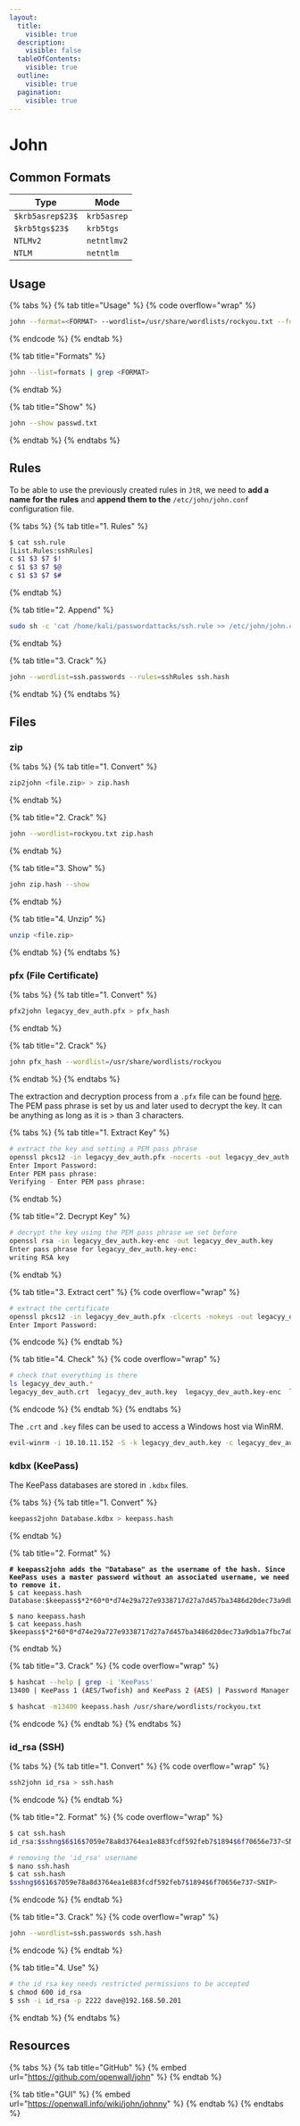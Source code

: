```yaml
---
layout:
  title:
    visible: true
  description:
    visible: false
  tableOfContents:
    visible: true
  outline:
    visible: true
  pagination:
    visible: true
---
```


# John

## Common Formats

| Type             | Mode        |
| ---------------- | ----------- |
| `$krb5asrep$23$` | `krb5asrep` |
| `$krb5tgs$23$`   | `krb5tgs`   |
| `NTLMv2`         | `netntlmv2` |
| `NTLM`           | `netntlm`   |

## Usage

{% tabs %}
{% tab title="Usage" %}
{% code overflow="wrap" %}
```bash
john --format=<FORMAT> --wordlist=/usr/share/wordlists/rockyou.txt --fork=4 hash
```
{% endcode %}
{% endtab %}

{% tab title="Formats" %}
```bash
john --list=formats | grep <FORMAT>
```
{% endtab %}

{% tab title="Show" %}
```bash
john --show passwd.txt
```
{% endtab %}
{% endtabs %}

## Rules

To be able to use the previously created rules in `JtR`, we need to **add a name for the rules** and **append them to the** `/etc/john/john.conf` configuration file.

{% tabs %}
{% tab title="1. Rules" %}
```bash
$ cat ssh.rule
[List.Rules:sshRules]
c $1 $3 $7 $!
c $1 $3 $7 $@
c $1 $3 $7 $#
```
{% endtab %}

{% tab title="2. Append" %}
```bash
sudo sh -c 'cat /home/kali/passwordattacks/ssh.rule >> /etc/john/john.conf'
```


{% endtab %}

{% tab title="3. Crack" %}
```bash
john --wordlist=ssh.passwords --rules=sshRules ssh.hash
```
{% endtab %}
{% endtabs %}

## Files

### zip

{% tabs %}
{% tab title="1. Convert" %}
```bash
zip2john <file.zip> > zip.hash
```
{% endtab %}

{% tab title="2. Crack" %}
```bash
john --wordlist=rockyou.txt zip.hash
```
{% endtab %}

{% tab title="3. Show" %}
```bash
john zip.hash --show
```
{% endtab %}

{% tab title="4. Unzip" %}
```bash
unzip <file.zip>
```
{% endtab %}
{% endtabs %}

### pfx (File Certificate)

{% tabs %}
{% tab title="1. Convert" %}
```bash
pfx2john legacyy_dev_auth.pfx > pfx_hash
```
{% endtab %}

{% tab title="2. Crack" %}
```bash
john pfx_hash --wordlist=/usr/share/wordlists/rockyou
```
{% endtab %}
{% endtabs %}

The extraction and decryption process from a `.pfx` file can be found [here](https://www.ibm.com/docs/en/arl/9.7?topic=certification-extracting-certificate-keys-from-pfx-file). The PEM pass phrase is set by us and later used to decrypt the key. It can be anything as long as it is > than 3 characters.

{% tabs %}
{% tab title="1. Extract Key" %}
```bash
# extract the key and setting a PEM pass phrase
openssl pkcs12 -in legacyy_dev_auth.pfx -nocerts -out legacyy_dev_auth.key-enc
Enter Import Password:
Enter PEM pass phrase:
Verifying - Enter PEM pass phrase:
```
{% endtab %}

{% tab title="2. Decrypt Key" %}
```bash
# decrypt the key using the PEM pass phrase we set before
openssl rsa -in legacyy_dev_auth.key-enc -out legacyy_dev_auth.key
Enter pass phrase for legacyy_dev_auth.key-enc:
writing RSA key
```
{% endtab %}

{% tab title="3. Extract cert" %}
{% code overflow="wrap" %}
```bash
# extract the certificate
openssl pkcs12 -in legacyy_dev_auth.pfx -clcerts -nokeys -out legacyy_dev_auth.crt
Enter Import Password:
```
{% endcode %}
{% endtab %}

{% tab title="4. Check" %}
{% code overflow="wrap" %}
```bash
# check that everything is there
ls legacyy_dev_auth.*
legacyy_dev_auth.crt  legacyy_dev_auth.key  legacyy_dev_auth.key-enc  legacyy_dev_auth.pfx
```
{% endcode %}
{% endtab %}
{% endtabs %}

The `.crt` and `.key` files can be used to access a Windows host via WinRM.

```bash
evil-winrm -i 10.10.11.152 -S -k legacyy_dev_auth.key -c legacyy_dev_auth.crt
```

### kdbx (KeePass)

The KeePass databases are stored in `.kdbx` files.

{% tabs %}
{% tab title="1. Convert" %}
```bash
keepass2john Database.kdbx > keepass.hash
```
{% endtab %}

{% tab title="2. Format" %}
<pre class="language-bash" data-overflow="wrap"><code class="lang-bash"><strong># keepass2john adds the "Database" as the username of the hash. Since KeePass uses a master password without an associated username, we need to remove it.
</strong>$ cat keepass.hash
Database:$keepass$*2*60*0*d74e29a727e9338717d27a7d457ba3486d20dec73a9db1a7fbc7a068c9aec6bd*04b0bfd787898d8dcd4d463ee768e55337ff001ddfac98c961219d942fb0cfba*5273cc73b9584fbd843d1ee309d2ba47*1dcad0a3e50f684510c5ab14e1eecbb63671acae14a77eff9aa319b63d71ddb9*17c3ebc9c4c3535689cb9cb501284203b7c66b0ae2fbf0c2763ee920277496c1

$ nano keepass.hash
$ cat keepass.hash
$keepass$*2*60*0*d74e29a727e9338717d27a7d457ba3486d20dec73a9db1a7fbc7a068c9aec6bd*04b0bfd787898d8dcd4d463ee768e55337ff001ddfac98c961219d942fb0cfba*5273cc73b9584fbd843d1ee309d2ba47*1dcad0a3e50f684510c5ab14e1eecbb63671acae14a77eff9aa319b63d71ddb9*17c3ebc9c4c3535689cb9cb501284203b7c66b0ae2fbf0c2763ee920277496c1
</code></pre>
{% endtab %}

{% tab title="3. Crack" %}
{% code overflow="wrap" %}
```bash
$ hashcat --help | grep -i 'KeePass'
13400 | KeePass 1 (AES/Twofish) and KeePass 2 (AES) | Password Manager

$ hashcat -m13400 keepass.hash /usr/share/wordlists/rockyou.txt
```
{% endcode %}
{% endtab %}
{% endtabs %}

### id\_rsa (SSH)

{% tabs %}
{% tab title="1. Convert" %}
{% code overflow="wrap" %}
```bash
ssh2john id_rsa > ssh.hash
```
{% endcode %}
{% endtab %}

{% tab title="2. Format" %}
{% code overflow="wrap" %}
```bash
$ cat ssh.hash
id_rsa:$sshng$6$16$7059e78a8d3764ea1e883fcdf592feb7$1894$6f70656e737<SNIP>

# removing the 'id_rsa' username
$ nano ssh.hash
$ cat ssh.hash
$sshng$6$16$7059e78a8d3764ea1e883fcdf592feb7$1894$6f70656e737<SNIP>
```
{% endcode %}
{% endtab %}

{% tab title="3. Crack" %}
{% code overflow="wrap" %}
```bash
john --wordlist=ssh.passwords ssh.hash
```
{% endcode %}
{% endtab %}

{% tab title="4. Use" %}
```bash
# the id_rsa key needs restricted permissions to be accepted
$ chmod 600 id_rsa
$ ssh -i id_rsa -p 2222 dave@192.168.50.201
```


{% endtab %}
{% endtabs %}

## Resources

{% tabs %}
{% tab title="GitHub" %}
{% embed url="https://github.com/openwall/john" %}
{% endtab %}

{% tab title="GUI" %}
{% embed url="https://openwall.info/wiki/john/johnny" %}
{% endtab %}
{% endtabs %}
